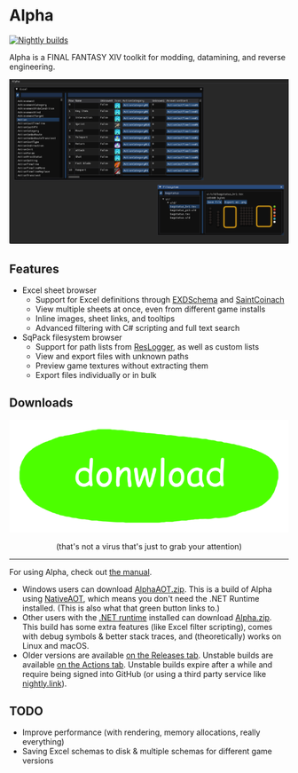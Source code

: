 # Alpha

[![Nightly builds](https://github.com/NotNite/Alpha/actions/workflows/nightly.yml/badge.svg)](https://github.com/NotNite/Alpha/actions/workflows/nightly.yml)

Alpha is a FINAL FANTASY XIV toolkit for modding, datamining, and reverse engineering.

![Screenshot of Alpha](img/screenshot.png)

## Features

- Excel sheet browser
  - Support for Excel definitions through [EXDSchema](https://github.com/xivdev/EXDSchema) and [SaintCoinach](https://github.com/xivapi/SaintCoinach)
  - View multiple sheets at once, even from different game installs
  - Inline images, sheet links, and tooltips
  - Advanced filtering with C# scripting and full text search
- SqPack filesystem browser
  - Support for path lists from [ResLogger](https://rl2.perchbird.dev/), as well as custom lists
  - View and export files with unknown paths
  - Preview game textures without extracting them
  - Export files individually or in bulk

## Downloads

<div align="center">
  <a href="https://github.com/NotNite/Alpha/releases/latest/download/AlphaAOT.zip">
    <img src="./img/donwload.png" alt="donwload" />
  </a>
  <p>(that's not a virus that's just to grab your attention)</p>
</div>

---

For using Alpha, check out [the manual](MANUAL.md).

- Windows users can download [AlphaAOT.zip](https://github.com/NotNite/Alpha/releases/latest/download/AlphaAOT.zip). This is a build of Alpha using [NativeAOT](https://learn.microsoft.com/en-us/dotnet/core/deploying/native-aot/), which means you don't need the .NET Runtime installed. (This is also what that green button links to.)
- Other users with the [.NET runtime](https://dotnet.microsoft.com/en-us/download) installed can download [Alpha.zip](https://github.com/NotNite/Alpha/releases/latest/download/Alpha.zip). This build has some extra features (like Excel filter scripting), comes with debug symbols & better stack traces, and (theoretically) works on Linux and macOS.
- Older versions are available [on the Releases tab](https://github.com/NotNite/Alpha/releases). Unstable builds are available [on the Actions tab](https://github.com/NotNite/Alpha/actions/workflows/nightly.yml). Unstable builds expire after a while and require being signed into GitHub (or using a third party service like [nightly.link](https://nightly.link/)).

## TODO

- Improve performance (with rendering, memory allocations, really everything)
- Saving Excel schemas to disk & multiple schemas for different game versions
